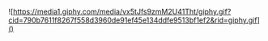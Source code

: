 ![https://media1.giphy.com/media/vx5tJfs9zmM2U41Tht/giphy.gif?cid=790b7611f8267f558d3960de91ef45e134ddfe9513bf1ef2&rid=giphy.gif]()
